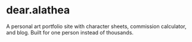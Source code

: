 # dear.alathea

A personal art portfolio site with character sheets, commission calculator, and blog. Built for one person instead of thousands.
